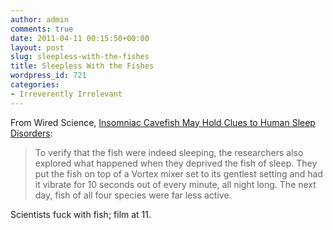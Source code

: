 ```yaml
---
author: admin
comments: true
date: 2011-04-11 00:15:50+00:00
layout: post
slug: sleepless-with-the-fishes
title: Sleepless With the Fishes
wordpress_id: 721
categories:
- Irreverently Irrelevant
---
```


From Wired Science, [Insomniac Cavefish May Hold Clues to Human Sleep Disorders](http://www.wired.com/wiredscience/2011/04/insomniac-cavefish/):

> To verify that the fish were indeed sleeping, the researchers also explored what happened when they deprived the fish of sleep. They put the fish on top of a Vortex mixer set to its gentlest setting and had it vibrate for 10 seconds out of every minute, all night long. The next day, fish of all four species were far less active.

Scientists fuck with fish; film at 11.
